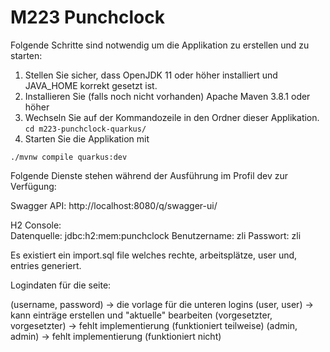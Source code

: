 # M223 Punchclock

Folgende Schritte sind notwendig um die Applikation zu erstellen und zu starten: 
1. Stellen Sie sicher, dass OpenJDK 11 oder höher installiert und JAVA_HOME korrekt gesetzt ist.  
2. Installieren Sie (falls noch nicht vorhanden) Apache Maven 3.8.1 oder höher
3. Wechseln Sie auf der Kommandozeile in den Ordner dieser Applikation. 
`cd m223-punchclock-quarkus/`
4. Starten Sie die Applikation mit 
```shell script
./mvnw compile quarkus:dev
```

Folgende Dienste stehen während der Ausführung im Profil dev zur Verfügung:

Swagger API: http://localhost:8080/q/swagger-ui/

H2 Console:  
Datenquelle: jdbc:h2:mem:punchclock
Benutzername: zli
Passwort: zli

Es existiert ein import.sql file welches rechte, arbeitsplätze, user und, entries generiert.

Logindaten für die seite:

(username, password) -> die vorlage für die unteren logins
(user, user) -> kann einträge erstellen und "aktuelle" bearbeiten
(vorgesetzter, vorgesetzter) -> fehlt implementierung (funktioniert teilweise)
(admin, admin) -> fehlt implementierung (funktioniert nicht)
